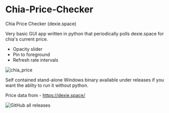 # Chia-Price-Checker
Chia Price Checker (dexie.space)

Very basic GUI app written in python that periodically polls dexie.space for chia's current price.

- Opacity slider 
- Pin to foreground 
- Refresh rate intervals


![chia_price](https://user-images.githubusercontent.com/9889229/218272498-06b5ce49-e8d5-44c7-a78b-d33a9026a57d.gif)



Self contained stand-alone Windows binary available under releases if you want the ablity to run it without python.

Price data from - https://dexie.space/

<img alt="GitHub all releases" src="https://img.shields.io/github/downloads/Lord-Malgus/Chia-Price-Checker/total?style=plastic">
